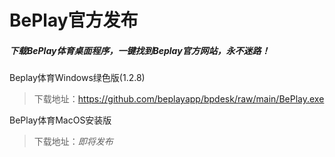 # BePlay官方发布
##### 下载BePlay体育桌面程序，一键找到Beplay官方网站，永不迷路！


Beplay体育Windows绿色版(1.2.8)

> 下载地址：<https://github.com/beplayapp/bpdesk/raw/main/BePlay.exe>



BePlay体育MacOS安装版

> 下载地址：*即将发布*
